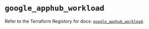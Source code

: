 # `google_apphub_workload`

Refer to the Terraform Registory for docs: [`google_apphub_workload`](https://registry.terraform.io/providers/hashicorp/google/5.29.0/docs/resources/apphub_workload).
